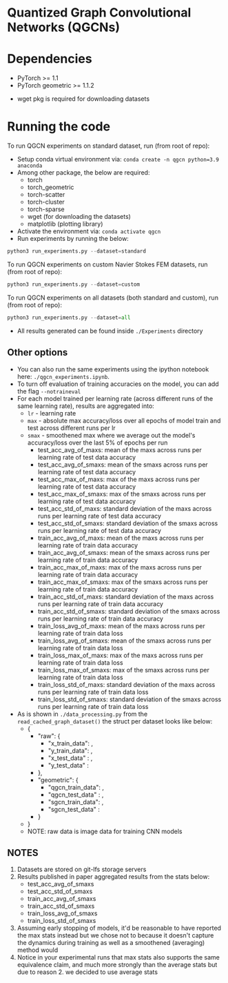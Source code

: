 # Quantized Graph Convolutional Networks (QGCNs)

# Dependencies
- PyTorch >= 1.1
- PyTorch geometric >= 1.1.2
* wget pkg is required for downloading datasets

# Running the code
To run QGCN experiments on standard dataset, run (from root of repo):
- Setup conda virtual environment via: `conda create -n qgcn python=3.9 anaconda`
- Among other package, the below are required:
    * torch
    * torch_geometric
    * torch-scatter
    * torch-cluster
    * torch-sparse
    * wget (for downloading the datasets)
    * matplotlib (plotting library)
- Activate the environment via: `conda activate qgcn`
- Run experiments by running the below:
```python
python3 run_experiments.py --dataset=standard
```

To run QGCN experiments on custom Navier Stokes FEM datasets, run (from root of repo):

```python
python3 run_experiments.py --dataset=custom
```

To run QGCN experiments on all datasets (both standard and custom), run (from root of repo):

```python
python3 run_experiments.py --dataset=all
```

* All results generated can be found inside `./Experiments` directory

## Other options
- You can also run the same experiments using the ipython notebook here: `./qgcn_experiments.ipynb`.
- To turn off evaluation of training accuracies on the model, you can add the flag `--notraineval`
- For each model trained per learning rate (across different runs of the same learning rate), results are aggregated into:
    - ```lr```   - learning rate
    - ```max```  - absolute max accuracy/loss over all epochs of model train and test across different runs per lr  
    - ```smax``` - smoothened max where we average out the model's accuracy/loss over the last 5% of epochs per run
        - test_acc_avg_of_maxs: mean of the maxs across runs per learning rate of test data accuracy
        - test_acc_avg_of_smaxs: mean of the smaxs across runs per learning rate of test data accuracy
        - test_acc_max_of_maxs: max of the maxs across runs per learning rate of test data accuracy
        - test_acc_max_of_smaxs: max of the smaxs across runs per learning rate of test data accuracy
        - test_acc_std_of_maxs: standard deviation of the maxs across runs per learning rate of test data accuracy
        - test_acc_std_of_smaxs: standard deviation of the smaxs across runs per learning rate of test data accuracy
        - train_acc_avg_of_maxs: mean of the maxs across runs per learning rate of train data accuracy
        - train_acc_avg_of_smaxs: mean of the smaxs across runs per learning rate of train data accuracy
        - train_acc_max_of_maxs: max of the maxs across runs per learning rate of train data accuracy
        - train_acc_max_of_smaxs: max of the smaxs across runs per learning rate of train data accuracy
        - train_acc_std_of_maxs: standard deviation of the maxs across runs per learning rate of train data accuracy
        - train_acc_std_of_smaxs: standard deviation of the smaxs across runs per learning rate of train data accuracy
        - train_loss_avg_of_maxs: mean of the maxs across runs per learning rate of train data loss
        - train_loss_avg_of_smaxs: mean of the smaxs across runs per learning rate of train data loss
        - train_loss_max_of_maxs: max of the maxs across runs per learning rate of train data loss
        - train_loss_max_of_smaxs: max of the smaxs across runs per learning rate of train data loss
        - train_loss_std_of_maxs: standard deviation of the maxs across runs per learning rate of train data loss
        - train_loss_std_of_smaxs: standard deviation of the smaxs across runs per learning rate of train data loss
- As is shown in `./data_processing.py` from the `read_cached_graph_dataset()` the struct per dataset looks like below:
    -   {
        - "raw": {
            - "x_train_data": <data>,
            - "y_train_data": <data>,
            - "x_test_data" : <data>,
            - "y_test_data" : <data>
        - },
        - "geometric": {
            - "qgcn_train_data": <data>,
            - "qgcn_test_data" : <data>,
            - "sgcn_train_data": <data>,
            - "sgcn_test_data" : <data>
        - }
    -   }
    - NOTE: raw data is image data for training CNN models

## NOTES
1. Datasets are stored on git-lfs storage servers
2. Results published in paper aggregated results from the stats below:
    - test_acc_avg_of_smaxs
    - test_acc_std_of_smaxs
    - train_acc_avg_of_smaxs
    - train_acc_std_of_smaxs
    - train_loss_avg_of_smaxs
    - train_loss_std_of_smaxs
2. Assuming early stopping of models, it'd be reasonable to have reported the max stats instead but we chose not to because  it doesn't capture the dynamics during training as well as a smoothened (averaging) method would
3. Notice in your experimental runs that max stats also supports the same equivalence claim, and much more strongly
than the average stats but due to reason 2. we decided to use average stats
